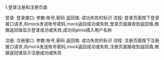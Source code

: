 1.登录注册和注册页面

登录:
登录接口:
  参数:账号,密码
  返回值: 成功失败的标识
流程: 登录页面按下登录接口请求,向mock发送账号密码,mock返回成功或失败,登录页面接收到返回值,根据返回值显示登录成功或失败,成功向pinia插入用户名称

注册:
注册接口:
  参数:账号,密码
  返回值: 成功失败的标识
流程: 注册页面按下注册接口请求,向mock发送账号密码,mock返回成功或失败,注册页面接收到返回值,根据返回值显示注册成功或失败

